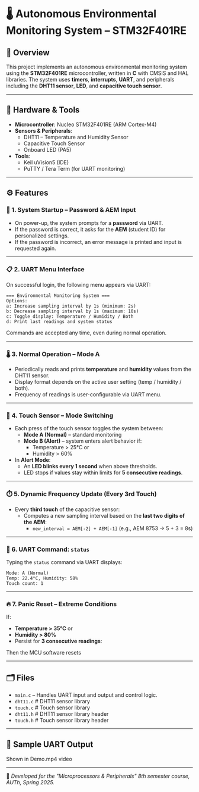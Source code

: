 # 🌡️ Autonomous Environmental Monitoring System – STM32F401RE

## 📌 Overview

This project implements an autonomous environmental monitoring system using the **STM32F401RE** microcontroller, written in **C** with CMSIS and HAL libraries. The system uses **timers**, **interrupts**, **UART**, and peripherals including the **DHT11 sensor**, **LED**, and **capacitive touch sensor**.

---

## 🧰 Hardware & Tools

- **Microcontroller**: Nucleo STM32F401RE (ARM Cortex-M4)
- **Sensors & Peripherals**:
  - DHT11 – Temperature and Humidity Sensor
  - Capacitive Touch Sensor
  - Onboard LED (PA5)
- **Tools**:
  - Keil uVision5 (IDE)
  - PuTTY / Tera Term (for UART monitoring)

---

## ⚙️ Features

### 🔐 1. System Startup – Password & AEM Input
- On power-up, the system prompts for a **password** via UART.
- If the password is correct, it asks for the **AEM** (student ID) for personalized settings.
- If the password is incorrect, an error message is printed and input is requested again.

---

### 📋 2. UART Menu Interface
On successful login, the following menu appears via UART:

```text
=== Environmental Monitoring System ===
Options:
a: Increase sampling interval by 1s (minimum: 2s)
b: Decrease sampling interval by 1s (maximum: 10s)
c: Toggle display: Temperature / Humidity / Both
d: Print last readings and system status
```
Commands are accepted any time, even during normal operation.

---

### 🌡️ 3. Normal Operation – Mode A
- Periodically reads and prints **temperature** and **humidity** values from the DHT11 sensor.
- Display format depends on the active user setting (temp / humidity / both).
- Frequency of readings is user-configurable via UART menu.

---

### 🔄 4. Touch Sensor – Mode Switching
- Each press of the touch sensor toggles the system between:
  - **Mode A (Normal)** – standard monitoring
  - **Mode B (Alert)** – system enters alert behavior if:
    - Temperature > 25°C or
    - Humidity > 60%
- In **Alert Mode**:
  - An **LED blinks every 1 second** when above thresholds.
  - LED stops if values stay within limits for **5 consecutive readings**.

---

### ⏱️ 5. Dynamic Frequency Update (Every 3rd Touch)
- Every **third touch** of the capacitive sensor:
  - Computes a new sampling interval based on the **last two digits of the AEM**:
    - `new_interval = AEM[-2] + AEM[-1]` (e.g., AEM 8753 → 5 + 3 = 8s)

---

### 📡 6. UART Command: `status`
Typing the `status` command via UART displays:
```text
Mode: A (Normal)
Temp: 22.4°C, Humidity: 58%
Touch count: 1
```

---

### 🔥 7. Panic Reset – Extreme Conditions
If:
- **Temperature > 35°C** or
- **Humidity > 80%**
- Persist for **3 consecutive readings**:

Then the MCU software resets

---

## 🗂 Files

- `main.c` – Handles UART input and output and control logic.
- `dht11.c` # DHT11 sensor library
- `touch.c` # Touch sensor library
- `dht11.h` # DHT11 sensor library header
- `touch.h` # Touch sensor library header

---

## 🧪 Sample UART Output
Shown in Demo.mp4 video

---
📌 *Developed for the "Microprocessors & Peripherals" 8th semester course, AUTh, Spring 2025.*
